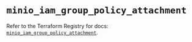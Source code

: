 # `minio_iam_group_policy_attachment`

Refer to the Terraform Registry for docs: [`minio_iam_group_policy_attachment`](https://registry.terraform.io/providers/ferlab-ste-justine/minio/0.2.0/docs/resources/iam_group_policy_attachment).
